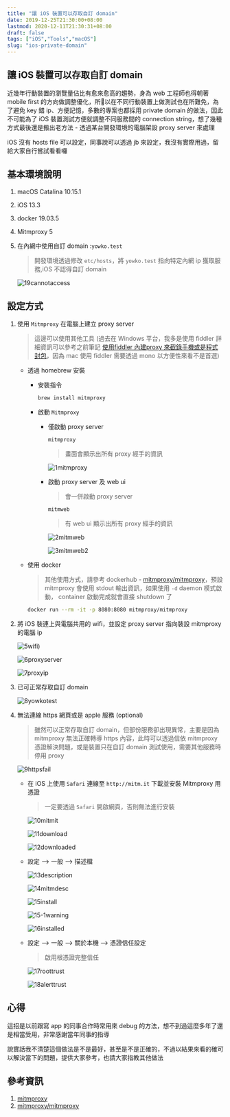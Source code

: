 ```yaml
---
title: "讓 iOS 裝置可以存取自訂 domain"
date: 2019-12-25T21:30:00+08:00
lastmod: 2020-12-11T21:30:31+08:00
draft: false
tags: ["iOS","Tools","macOS"]
slug: "ios-private-domain"
---
```


## 讓 iOS 裝置可以存取自訂 domain

近幾年行動裝置的瀏覽量佔比有愈來愈高的趨勢，身為 web 工程師也得朝著 mobile first 的方向做調整優化，所以在不同行動裝置上做測試也在所難免，為了避免 key 錯 ip、方便記憶，多數的專案也都採用 private domain 的做法，因此不可能為了 iOS 裝置測試方便就調整不同服務間的 connection string，想了幾種方式最後還是搬出老方法 - 透過某台開發環境的電腦架設 proxy server 來處理

iOS 沒有 hosts file 可以設定，同事說可以透過 jb 來設定，我沒有實際用過，留給大家自行嘗試看看囉

## 基本環境說明

1. macOS Catalina 10.15.1
2. iOS 13.3
3. docker 19.03.5
4. Mitmproxy 5
5. 在內網中使用自訂 domain :`yowko.test`

    > 開發環境透過修改 `etc/hosts`，將 `yowko.test` 指向特定內網 ip 獲取服務,iOS 不認得自訂 domain

    ![19cannotaccess](https://user-images.githubusercontent.com/3851540/71453405-0c348d80-27c6-11ea-87e9-66616d444088.png)

## 設定方式

1. 使用 `Mitmproxy` 在電腦上建立 proxy server

    > 這邊可以使用其他工具 (過去在 Windows 平台，我多是使用 fiddler 詳細資訊可以參考之前筆記 [使用fiddler 內建proxy 來截錄手機或是程式封包](/fiddler-proxy-collect-traffic/)，因為 mac 使用 fiddler 需要透過 mono 以方便性來看不是首選)

    - 透過 homebrew 安裝

        - 安裝指令

            ```bash
            brew install mitmproxy
            ```

        - 啟動 `Mitmproxy`

            - 僅啟動 proxy server

                ```bash
                mitmproxy
                ```

                > 畫面會顯示出所有 proxy 經手的資訊

                ![1mitmproxy](https://user-images.githubusercontent.com/3851540/71447427-5cc9cd80-2769-11ea-90a8-cd918b9a2d9b.png)

            - 啟動 proxy server 及 web ui

                > 會一併啟動 proxy server

                ```bash
                mitmweb
                ```

                > 有 web ui 顯示出所有 proxy 經手的資訊

                ![2mitmweb](https://user-images.githubusercontent.com/3851540/71447428-5d626400-2769-11ea-9d0f-e38e122a84c5.png)

                ![3mitmweb2](https://user-images.githubusercontent.com/3851540/71447429-5d626400-2769-11ea-90fa-837b5798e905.png)

    - 使用 docker

        > 其他使用方式，請參考 dockerhub - [mitmproxy/mitmproxy](https://hub.docker.com/r/mitmproxy/mitmproxy/)，預設 mitmproxy 會使用 stdout 輸出資訊，如果使用 `-d` daemon 模式啟動， container 啟動完成就會直接 shutdown 了

        ```bash
        docker run --rm -it -p 8080:8080 mitmproxy/mitmproxy
        ```

2. 將 iOS 裝連上與電腦共用的 wifi，並設定 proxy server 指向裝設 mitmproxy 的電腦 ip

    ![5wifi](https://user-images.githubusercontent.com/3851540/71447523-3ce6d980-276a-11ea-9504-92dc11ebdf05.PNG))

    ![6proxyserver](https://user-images.githubusercontent.com/3851540/71447431-5dfafa80-2769-11ea-9d8a-81ed64e77aa5.png)

    ![7proxyip](https://user-images.githubusercontent.com/3851540/71447432-5dfafa80-2769-11ea-80f5-b48db9010dbe.png)

3. 已可正常存取自訂 domain

    ![8yowkotest](https://user-images.githubusercontent.com/3851540/71447433-5dfafa80-2769-11ea-80ec-7cdbf7d0a34e.png)

4. 無法連線 https 網頁或是 apple 服務 (optional)

    > 雖然可以正常存取自訂 domain，但部份服務卻出現異常，主要是因為 mitmproxy 無法正確轉導 https 內容，此時可以透過信依 mitmproxy 憑證解決問題，或是裝置只在自訂 domain 測試使用，需要其他服務時停用 proxy

    ![9httpsfail](https://user-images.githubusercontent.com/3851540/71447434-5dfafa80-2769-11ea-909b-a41e1b5f7dca.png)

    - 在 iOS 上使用 `Safari` 連線至 `http://mitm.it` 下載並安裝 Mitmproxy 用憑證

        > 一定要透過 `Safari` 開啟網頁，否則無法進行安裝

        ![10mitmit](https://user-images.githubusercontent.com/3851540/71447435-5e939100-2769-11ea-9285-9e1a65649e3d.png)

        ![11download](https://user-images.githubusercontent.com/3851540/71447436-5e939100-2769-11ea-819f-19724efbecf7.png)

        ![12downloaded](https://user-images.githubusercontent.com/3851540/71447437-5e939100-2769-11ea-82a2-0f100aa78109.png)

    - 設定 --> 一般 --> 描述檔

        ![13description](https://user-images.githubusercontent.com/3851540/71447438-5f2c2780-2769-11ea-98d5-46e981bbdee1.png)

        ![14mitmdesc](https://user-images.githubusercontent.com/3851540/71447439-5f2c2780-2769-11ea-9729-999548f4d3ca.png)

        ![15install](https://user-images.githubusercontent.com/3851540/71447441-5f2c2780-2769-11ea-9c2a-2c24df11a80b.png)

        ![15-1warning](https://user-images.githubusercontent.com/3851540/71447440-5f2c2780-2769-11ea-8c3b-d12927dc9ede.png)

        ![16installed](https://user-images.githubusercontent.com/3851540/71447442-5fc4be00-2769-11ea-8344-4b15c001e62e.png)

    - 設定 --> 一般 --> 關於本機 --> 憑證信任設定

        > 啟用根憑證完整信任

        ![17roottrust](https://user-images.githubusercontent.com/3851540/71447443-5fc4be00-2769-11ea-9c0e-c84da3561dd9.png)

        ![18alerttrust](https://user-images.githubusercontent.com/3851540/71447444-5fc4be00-2769-11ea-86c9-fd33dddaa78f.png)

## 心得

這招是以前跟寫 app 的同事合作時常用來 debug 的方法，想不到過這麼多年了還是相當受用，非常感謝當年同事的指導

說實話我不清楚這個做法是不是最好，甚至是不是正確的，不過以結果來看的確可以解決當下的問題，提供大家參考，也請大家指教其他做法

## 參考資訊

1. [mitmproxy](https://mitmproxy.org/)
2. [mitmproxy/mitmproxy](https://hub.docker.com/r/mitmproxy/mitmproxy/)
